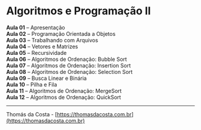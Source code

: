 # Algoritmos e Programação II

**Aula 01** – Apresentação<br/>
**Aula 02** – Programação Orientada a Objetos<br/>
**Aula 03** – Trabalhando com Arquivos<br/>
**Aula 04** – Vetores e Matrizes<br/>
**Aula 05** – Recursividade<br/>
**Aula 06** – Algoritmos de Ordenação: Bubble Sort<br/>
**Aula 07** – Algoritmos de Ordenação: Insertion Sort<br/>
**Aula 08** – Algoritmos de Ordenação: Selection Sort<br/>
**Aula 09** – Busca Linear e Binária<br/>
**Aula 10** – Pilha e Fila<br/>
**Aula 11** – Algoritmos de Ordenação: MergeSort<br/>
**Aula 12** – Algoritmos de Ordenação: QuickSort<br/>


---

Thomás da Costa - [https://thomasdacosta.com.br](https://thomasdacosta.com.br)
